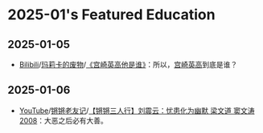 # 2025-01's Featured Education

## 2025-01-05

- [Bilibili](https://www.bilibili.com/)/[玛莉卡的废物](https://space.bilibili.com/160421814)/[《宫崎英高他是谁》](https://www.bilibili.com/video/BV1zf421z7yo/)：所以，[宫崎英高](https://en.wikipedia.org/wiki/Hidetaka_Miyazaki)到底是谁？

## 2025-01-06

- [YouTube](https://www.youtube.com/)/[锵锵老友记](https://www.youtube.com/@qiangqianglaoyouji123)/[【锵锵三人行】刘震云：忧患化为幽默 梁文道 窦文涛 2008](https://youtu.be/EVgikXRuTsM)：大恶之后必有大善。
